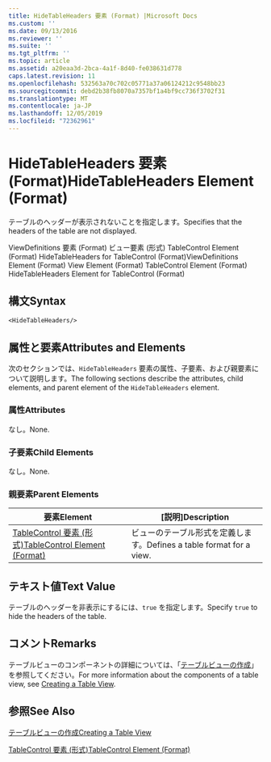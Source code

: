 ```yaml
---
title: HideTableHeaders 要素 (Format) |Microsoft Docs
ms.custom: ''
ms.date: 09/13/2016
ms.reviewer: ''
ms.suite: ''
ms.tgt_pltfrm: ''
ms.topic: article
ms.assetid: a20eaa3d-2bca-4a1f-8d40-fe038631d778
caps.latest.revision: 11
ms.openlocfilehash: 532563a70c702c05771a37a06124212c9548bb23
ms.sourcegitcommit: debd2b38fb8070a7357bf1a4bf9cc736f3702f31
ms.translationtype: MT
ms.contentlocale: ja-JP
ms.lasthandoff: 12/05/2019
ms.locfileid: "72362961"
---
```

# <a name="hidetableheaders-element-format"></a><span data-ttu-id="ee9cc-102">HideTableHeaders 要素 (Format)</span><span class="sxs-lookup"><span data-stu-id="ee9cc-102">HideTableHeaders Element (Format)</span></span>

<span data-ttu-id="ee9cc-103">テーブルのヘッダーが表示されないことを指定します。</span><span class="sxs-lookup"><span data-stu-id="ee9cc-103">Specifies that the headers of the table are not displayed.</span></span>

<span data-ttu-id="ee9cc-104">ViewDefinitions 要素 (Format) ビュー要素 (形式) TableControl Element (Format) HideTableHeaders for TableControl (Format)</span><span class="sxs-lookup"><span data-stu-id="ee9cc-104">ViewDefinitions Element (Format) View Element (Format) TableControl Element (Format) HideTableHeaders Element for TableControl (Format)</span></span>

## <a name="syntax"></a><span data-ttu-id="ee9cc-105">構文</span><span class="sxs-lookup"><span data-stu-id="ee9cc-105">Syntax</span></span>

```vb
<HideTableHeaders/>
```

## <a name="attributes-and-elements"></a><span data-ttu-id="ee9cc-106">属性と要素</span><span class="sxs-lookup"><span data-stu-id="ee9cc-106">Attributes and Elements</span></span>

<span data-ttu-id="ee9cc-107">次のセクションでは、`HideTableHeaders` 要素の属性、子要素、および親要素について説明します。</span><span class="sxs-lookup"><span data-stu-id="ee9cc-107">The following sections describe the attributes, child elements, and parent element of the `HideTableHeaders` element.</span></span>

### <a name="attributes"></a><span data-ttu-id="ee9cc-108">属性</span><span class="sxs-lookup"><span data-stu-id="ee9cc-108">Attributes</span></span>

<span data-ttu-id="ee9cc-109">なし。</span><span class="sxs-lookup"><span data-stu-id="ee9cc-109">None.</span></span>

### <a name="child-elements"></a><span data-ttu-id="ee9cc-110">子要素</span><span class="sxs-lookup"><span data-stu-id="ee9cc-110">Child Elements</span></span>

<span data-ttu-id="ee9cc-111">なし。</span><span class="sxs-lookup"><span data-stu-id="ee9cc-111">None.</span></span>

### <a name="parent-elements"></a><span data-ttu-id="ee9cc-112">親要素</span><span class="sxs-lookup"><span data-stu-id="ee9cc-112">Parent Elements</span></span>

|<span data-ttu-id="ee9cc-113">要素</span><span class="sxs-lookup"><span data-stu-id="ee9cc-113">Element</span></span>|<span data-ttu-id="ee9cc-114">[説明]</span><span class="sxs-lookup"><span data-stu-id="ee9cc-114">Description</span></span>|
|-------------|-----------------|
|[<span data-ttu-id="ee9cc-115">TableControl 要素 (形式)</span><span class="sxs-lookup"><span data-stu-id="ee9cc-115">TableControl Element (Format)</span></span>](./tablecontrol-element-format.md)|<span data-ttu-id="ee9cc-116">ビューのテーブル形式を定義します。</span><span class="sxs-lookup"><span data-stu-id="ee9cc-116">Defines a table format for a view.</span></span>|

## <a name="text-value"></a><span data-ttu-id="ee9cc-117">テキスト値</span><span class="sxs-lookup"><span data-stu-id="ee9cc-117">Text Value</span></span>

<span data-ttu-id="ee9cc-118">テーブルのヘッダーを非表示にするには、`true` を指定します。</span><span class="sxs-lookup"><span data-stu-id="ee9cc-118">Specify `true` to hide the headers of the table.</span></span>

## <a name="remarks"></a><span data-ttu-id="ee9cc-119">コメント</span><span class="sxs-lookup"><span data-stu-id="ee9cc-119">Remarks</span></span>

<span data-ttu-id="ee9cc-120">テーブルビューのコンポーネントの詳細については、「[テーブルビューの作成](./creating-a-table-view.md)」を参照してください。</span><span class="sxs-lookup"><span data-stu-id="ee9cc-120">For more information about the components of a table view, see [Creating a Table View](./creating-a-table-view.md).</span></span>

## <a name="see-also"></a><span data-ttu-id="ee9cc-121">参照</span><span class="sxs-lookup"><span data-stu-id="ee9cc-121">See Also</span></span>

[<span data-ttu-id="ee9cc-122">テーブルビューの作成</span><span class="sxs-lookup"><span data-stu-id="ee9cc-122">Creating a Table View</span></span>](./creating-a-table-view.md)

[<span data-ttu-id="ee9cc-123">TableControl 要素 (形式)</span><span class="sxs-lookup"><span data-stu-id="ee9cc-123">TableControl Element (Format)</span></span>](./tablecontrol-element-format.md)
